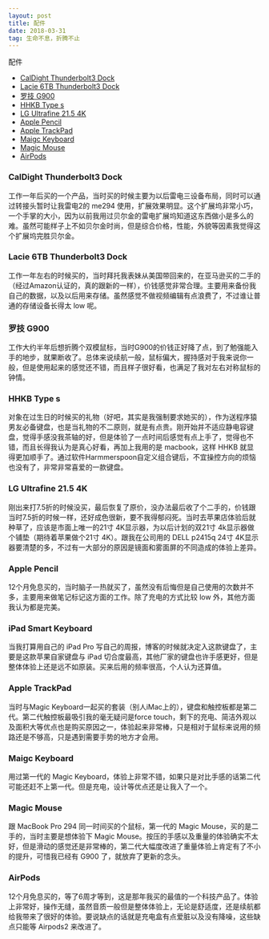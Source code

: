 ```yaml
---
layout: post
title: 配件
date: 2018-03-31
tag: 生命不息，折腾不止
---
```


配件
 * [CalDight Thunderbolt3 Dock](#caldightDock)
 * [Lacie 6TB Thunderbolt3 Dock](#Lacie6tbdock)
 * [罗技 G900](#g900)
 * [HHKB Type s](#hhkb)
 * [LG Ultrafine 21.5 4K](#lgultrafine21.5)
 * [Apple Pencil](#applepencil)
 * [Apple TrackPad](#TrackPad)
 * [Maigc Keyboard](#magickeyboard)
 * [Magic Mouse](#magicmouse)
 * [AirPods](#AirPods)

### CalDight Thunderbolt3 Dock
<a id="caldightDock"></a>
工作一年后买的一个产品，当时买的时候主要为以后雷电三设备布局，同时可以通过转接头暂时让我雷电2的 me294 使用，扩展效果明显。这个扩展坞非常小巧，一个手掌的大小，因为以前我用过贝尔金的雷电扩展坞知道这东西做小是多么的难。虽然可能样子上不如贝尔金时尚，但是综合价格，性能，外貌等因素我觉得这个扩展坞完胜贝尔金。

### Lacie 6TB Thunderbolt3 Dock
<a id="Lacie6tbdock"></a>
工作一年左右的时候买的，当时拜托我表妹从美国带回来的，在亚马逊买的二手的（经过Amazon认证的，真的跟新的一样），价钱感觉非常合理。主要用来备份我自己的数据，以及以后用来存储。虽然感觉不做视频编辑有点浪费了，不过谁让普通的存储设备长得太 low 呢。

### 罗技 G900
<a id="g900"></a>
工作大约半年后想折腾个双模鼠标，当时G900的价钱正好降了点，到了勉强能入手的地步，就果断收了。总体来说续航一般，鼠标偏大，握持感对于我来说你一般，但是使用起来的感觉还不错，而且样子很好看，也满足了我对左右对称鼠标的钟情。

### HHKB Type s
<a id="hhkb"></a>
对象在过生日的时候买的礼物（好吧，其实是我强制要求她买的），作为送程序猿男友必备键盘，也是当礼物的不二原则，就是有点贵。刚开始并不适应静电容键盘，觉得手感没我茶轴的好，但是体验了一点时间后感觉有点上手了，觉得也不错，而且长得我认为是真心好看，再加上我用的是 macbook，这样 HHKB 就显得更加顺手了。通过软件Harmmerspoon自定义组合键后，不宜操控方向的烦恼也没有了，非常非常喜爱的一款键盘。

### LG Ultrafine 21.5 4K
<a id="lgultrafine21.5"></a>
刚出来打7.5折的时候没买，最后恢复了原价，没办法最后收了个二手的，价钱跟当时7.5折的时候一样，还好成色很新，要不我得郁闷死。当时去苹果店体验后就种草了，应该是市面上唯一的21寸 4K显示器，为以后计划的双21寸 4k显示器做个铺垫（期待着苹果做个21寸 4K）。跟我在公司用的 DELL p2415q 24寸 4K显示器要清楚的多，不过有一大部分的原因是镜面和雾面屏的不同造成的体验上差异。

### Apple Pencil
<a id="applepencil"></a>
12个月免息买的，当时脑子一热就买了，虽然没有后悔但是自己使用的次数并不多，主要用来做笔记标记这方面的工作。除了充电的方式比较 low 外，其他方面我认为都是完美。

### iPad Smart Keyboard
<a id="smartkeyboard"></a>
当我打算用自己的 iPad Pro 写自己的周报，博客的时候就决定入这款键盘了，主要是这款苹果自家键盘与 iPad 切合度最高，其他厂家的键盘也许手感更好，但是整体体验上还是远不如原装。买来后用的频率很高，个人认为还算值。

### Apple TrackPad
<a id="TrackPad"></a>
当时与Magic Keyboard一起买的套装（别人iMac上的），键盘和触控板都是第二代。第二代触控板最吸引我的毫无疑问是force touch，剩下的充电、简洁外观以及面积大等优点也是购买原因之一，体验起来非常棒，只是相对于鼠标来说用的频路还是不够高，只是遇到需要手势的地方才会用。

### Maigc Keyboard
<a id="magickeyboard"></a>
用过第一代的 Magic Keyboard，体验上非常不错，如果只是对比手感的话第二代可能还赶不上第一代。但是充电，设计等优点还是让我入了一个。

### Magic Mouse
<a id="magicmouse"></a>
跟 MacBook Pro 294 同一时间买的个鼠标，第一代的 Magic Mouse，买的是二手的，当时主要是想体验下 Magic Mouse。按压的手感以及重量的体验确实不太好，但是滑动的感觉还是非常棒的，第二代大幅度改进了重量体验上肯定有了不小的提升，可惜我已经有 G900 了，就放弃了更新的念头。

### AirPods
<a id="AirPods"></a>
12个月免息买的，等了6周才等到，这是那年我买的最值的一个科技产品了。体验上非常好，操作无缝，虽然音质一般但是整体体验上，无论是舒适度，还是续航都给我带来了很好的体验。要说缺点的话就是充电盒有点爱脏以及没有降噪，这些缺点只能等 Airpods2 来改进了。